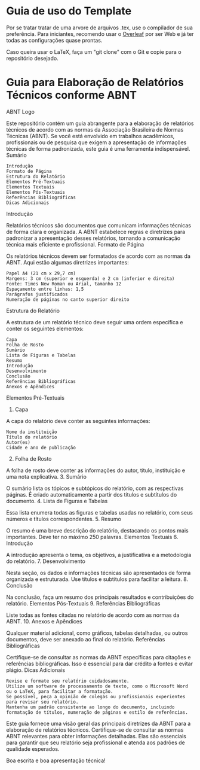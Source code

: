 # Guia de uso do Template

Por se tratar tratar de uma arvore de arquivos .tex, use o compilador de sua preferência. Para iniciantes, recomendo usar o <a href="https://overleaf.com">Overleaf</a> por ser Web e já ter todas as configurações quase prontas.

Caso queira usar o LaTeX, faça um "git clone" com o Git e copie para o repositório desejado.

# Guia para Elaboração de Relatórios Técnicos conforme ABNT

ABNT Logo

Este repositório contém um guia abrangente para a elaboração de relatórios técnicos de acordo com as normas da Associação Brasileira de Normas Técnicas (ABNT). Se você está envolvido em trabalhos acadêmicos, profissionais ou de pesquisa que exigem a apresentação de informações técnicas de forma padronizada, este guia é uma ferramenta indispensável.
Sumário

    Introdução
    Formato de Página
    Estrutura do Relatório
    Elementos Pré-Textuais
    Elementos Textuais
    Elementos Pós-Textuais
    Referências Bibliográficas
    Dicas Adicionais

Introdução

Relatórios técnicos são documentos que comunicam informações técnicas de forma clara e organizada. A ABNT estabelece regras e diretrizes para padronizar a apresentação desses relatórios, tornando a comunicação técnica mais eficiente e profissional.
Formato de Página

Os relatórios técnicos devem ser formatados de acordo com as normas da ABNT. Aqui estão algumas diretrizes importantes:

    Papel A4 (21 cm x 29,7 cm)
    Margens: 3 cm (superior e esquerda) e 2 cm (inferior e direita)
    Fonte: Times New Roman ou Arial, tamanho 12
    Espaçamento entre linhas: 1,5
    Parágrafos justificados
    Numeração de páginas no canto superior direito

Estrutura do Relatório

A estrutura de um relatório técnico deve seguir uma ordem específica e conter os seguintes elementos:

    Capa
    Folha de Rosto
    Sumário
    Lista de Figuras e Tabelas
    Resumo
    Introdução
    Desenvolvimento
    Conclusão
    Referências Bibliográficas
    Anexos e Apêndices

Elementos Pré-Textuais
1. Capa

A capa do relatório deve conter as seguintes informações:

    Nome da instituição
    Título do relatório
    Autor(es)
    Cidade e ano de publicação

2. Folha de Rosto

A folha de rosto deve conter as informações do autor, título, instituição e uma nota explicativa.
3. Sumário

O sumário lista os tópicos e subtópicos do relatório, com as respectivas páginas. É criado automaticamente a partir dos títulos e subtítulos do documento.
4. Lista de Figuras e Tabelas

Essa lista enumera todas as figuras e tabelas usadas no relatório, com seus números e títulos correspondentes.
5. Resumo

O resumo é uma breve descrição do relatório, destacando os pontos mais importantes. Deve ter no máximo 250 palavras.
Elementos Textuais
6. Introdução

A introdução apresenta o tema, os objetivos, a justificativa e a metodologia do relatório.
7. Desenvolvimento

Nesta seção, os dados e informações técnicas são apresentados de forma organizada e estruturada. Use títulos e subtítulos para facilitar a leitura.
8. Conclusão

Na conclusão, faça um resumo dos principais resultados e contribuições do relatório.
Elementos Pós-Textuais
9. Referências Bibliográficas

Liste todas as fontes citadas no relatório de acordo com as normas da ABNT.
10. Anexos e Apêndices

Qualquer material adicional, como gráficos, tabelas detalhadas, ou outros documentos, deve ser anexado ao final do relatório.
Referências Bibliográficas

Certifique-se de consultar as normas da ABNT específicas para citações e referências bibliográficas. Isso é essencial para dar crédito a fontes e evitar plágio.
Dicas Adicionais

    Revise e formate seu relatório cuidadosamente.
    Utilize um software de processamento de texto, como o Microsoft Word ou o LaTeX, para facilitar a formatação.
    Se possível, peça a opinião de colegas ou profissionais experientes para revisar seu relatório.
    Mantenha um padrão consistente ao longo do documento, incluindo formatação de títulos, numeração de páginas e estilo de referências.

Este guia fornece uma visão geral das principais diretrizes da ABNT para a elaboração de relatórios técnicos. Certifique-se de consultar as normas ABNT relevantes para obter informações detalhadas. Elas são essenciais para garantir que seu relatório seja profissional e atenda aos padrões de qualidade esperados.

Boa escrita e boa apresentação técnica!
